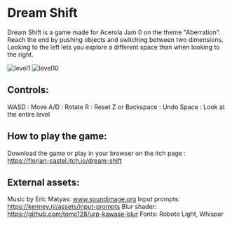 # Dream Shift

Dream Shift is a game made for Acerola Jam 0 on the theme "Aberration".
Reach the end by pushing objects and switching between two dimensions. Looking to the left lets you explore a different space than when looking to the right.

![level1](https://github.com/CASTEL-Florian/Acerola-Jam/assets/106156391/89b0f428-789b-4e5c-a1d0-6d4653adcce2)
![level10](https://github.com/CASTEL-Florian/Acerola-Jam/assets/106156391/cf456add-dc0e-4b20-ae4b-ed1469b8f66e)

## Controls:

WASD : Move
A/D : Rotate
R : Reset
Z or Backspace : Undo
Space : Look at the entire level

## How to play the game:

Download the game or play in your browser on the itch page : https://florian-castel.itch.io/dream-shift

## External assets:

Music by Eric Matyas: www.soundimage.org 
Input prompts: https://kenney.nl/assets/input-prompts 
Blur shader: https://github.com/tomc128/urp-kawase-blur 
Fonts: Roboto Light, Whisper
